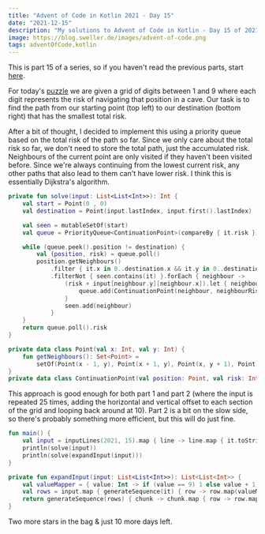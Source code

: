 ```yaml
---
title: "Advent of Code in Kotlin 2021 - Day 15"
date: "2021-12-15"
description: "My solutions to Advent of Code in Kotlin - Day 15 of 2021"
image: https://blog.sweller.de/images/advent-of-code.png
tags: adventOfCode,kotlin
---
```


This is part 15 of a series, so if you haven't read the previous parts, start [here](https://blog.sweller.de/posts/advent-of-code-2021-1).

For today's [puzzle](https://adventofcode.com/2021/day/15) we are given a grid of digits between 1 and 9 where each digit represents the risk of navigating that position in a cave. Our task is to find the path from our starting point (top left) to our destination (bottom right) that has the smallest total risk.

After a bit of thought, I decided to implement this using a priority queue based on the total risk of the path so far. Since we only care about the total risk so far, we don't need to store the total path, just the accumulated risk. Neighbours of the current point are only visited if they haven't been visited before. Since we're always continuing from the lowest current risk, any other paths that also lead to them can't have lower risk. I think this is essentially Dijkstra's algorithm.

```kotlin
private fun solve(input: List<List<Int>>): Int {
    val start = Point(0 , 0)
    val destination = Point(input.lastIndex, input.first().lastIndex)

    val seen = mutableSetOf(start)
    val queue = PriorityQueue<ContinuationPoint>(compareBy { it.risk }).also { it.add(ContinuationPoint(start, 0)) }

    while (queue.peek().position != destination) {
        val (position, risk) = queue.poll()
        position.getNeighbours()
            .filter { it.x in 0..destination.x && it.y in 0..destination.y }
            .filterNot { seen.contains(it) }.forEach { neighbour ->
                (risk + input[neighbour.y][neighbour.x]).let { neighbourRisk ->
                    queue.add(ContinuationPoint(neighbour, neighbourRisk))
                }
                seen.add(neighbour)
            }
    }
    return queue.poll().risk
}

private data class Point(val x: Int, val y: Int) {
    fun getNeighbours(): Set<Point> =
        setOf(Point(x - 1, y), Point(x + 1, y), Point(x, y + 1), Point(x, y - 1))
}
private data class ContinuationPoint(val position: Point, val risk: Int)
```

This approach is good enough for both part 1 and part 2 (where the input is repeated 25 times, adding the horizontal and vertical offset to each section of the grid and looping back around at 10). Part 2 is a bit on the slow side, so there's probably something more efficient, but this will do just fine.

```kotlin
fun main() {
    val input = inputLines(2021, 15).map { line -> line.map { it.toString().toInt() } }
    println(solve(input))
    println(solve(expandInput(input)))
}

private fun expandInput(input: List<List<Int>>): List<List<Int>> {
    val valueMapper = { value: Int -> if (value == 9) 1 else value + 1 }
    val rows = input.map { generateSequence(it) { row -> row.map(valueMapper) }.take(5).toList().flatten() }
    return generateSequence(rows) { chunk -> chunk.map { row -> row.map(valueMapper) } }.take(5).toList().flatten()
}
```

Two more stars in the bag & just 10 more days left.
